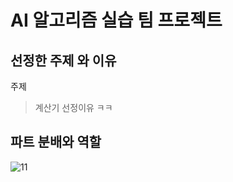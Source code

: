 # AI 알고리즘 실습 팀 프로젝트
## 선정한 주제 와 이유
주제
> 계산기
선정이유
> ㅋㅋ
## 파트 분배와 역할
![11](https://user-images.githubusercontent.com/89117576/140930346-2469577f-3d35-43da-a9f4-28496dc12fbb.PNG)
